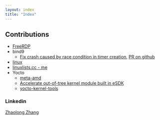 ```yaml
---
layout: index
title: "Index"
---
```


## Contributions
* [FreeRDP](https://github.com/FreeRDP/FreeRDP/pulls?q=+is%3Apr+author%3Azhangzl2013)
* bind9
  * [Fix crash caused by race condition in timer creation](https://gitlab.isc.org/isc-projects/bind9/commit/21966423cd7101a60ddfb3cf11f04f71c9fdd7b7), [PR on github](https://github.com/isc-projects/bind9/pull/2)
* [linux](https://git.kernel.org/pub/scm/linux/kernel/git/torvalds/linux.git/log/?qt=author&q=zhaolong+zhang)
* [linuxlists.cc - me](https://linuxlists.cc/profile/51695/Zhaolong_Zhang)
* Yocto
  * [meta-amd](https://git.yoctoproject.org/meta-amd)
  * [Accelerate out-of-tree kernel module built in eSDK](https://bugzilla.yoctoproject.org/show_bug.cgi?id=13113)
  * [yocto-kernel-tools](https://git.yoctoproject.org/cgit/cgit.cgi/yocto-kernel-tools/log/?qt=author&q=zhaolong)


### Linkedin
<script src="https://platform.linkedin.com/badges/js/profile.js" async defer type="text/javascript"></script>
<div class="badge-base LI-profile-badge" data-locale="en_US" data-size="medium" data-theme="light" data-type="VERTICAL" data-vanity="zhaolong-zhang-foss" data-version="v1"><a class="badge-base__link LI-simple-link" href="https://cn.linkedin.com/in/zhaolong-zhang-foss?trk=profile-badge">Zhaolong Zhang</a></div>
